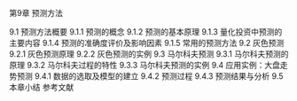 第9章 预测方法


9.1 预测方法概要
9.1.1 预测的概念
9.1.2 预测的基本原理
9.1.3 量化投资中预测的主要内容
9.1.4 预测的准确度评价及影响因素
9.1.5 常用的预测方法
9.2 灰色预测
9.2.1 灰色预测原理
9.2.2 灰色预测的实例
9.3 马尔科夫预测
9.3.1 马尔科夫预测的原理
9.3.2 马尔科夫过程的特性
9.3.3 马尔科夫预测的实例
9.4 应用实例：大盘走势预测
9.4.1 数据的选取及模型的建立
9.4.2 预测过程
9.4.3 预测结果与分析
9.5 本章小结
参考文献
